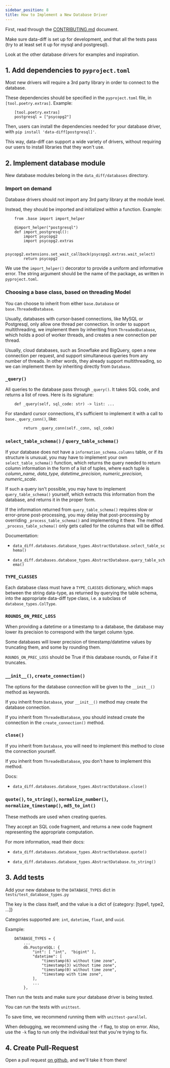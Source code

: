 ```yaml
---
sidebar_position: 8
title: How to Implement a New Database Driver
---
```


First, read through the [CONTRIBUTING.md](https://github.com/datafold/data-diff/blob/master/CONTRIBUTING.md) document.

Make sure data-diff is set up for development, and that all the tests pass (try to at least set it up for mysql and postgresql).

Look at the other database drivers for examples and inspiration.


## 1. Add dependencies to ``pyproject.toml``

Most new drivers will require a 3rd party library in order to connect to the database.

These dependencies should be specified in the `pyproject.toml` file, in `[tool.poetry.extras]`. Example:

```
    [tool.poetry.extras]
    postgresql = ["psycopg2"]
```

Then, users can install the dependencies needed for your database driver, with `pip install 'data-diff[postgresql]'`.

This way, data-diff can support a wide variety of drivers, without requiring our users to install libraries that they won't use.

## 2. Implement database module

New database modules belong in the `data_diff/databases` directory.

### Import on demand

Database drivers should not import any 3rd party library at the module level.

Instead, they should be imported and initialized within a function. Example:

```
    from .base import import_helper

    @import_helper("postgresql")
    def import_postgresql():
        import psycopg2
        import psycopg2.extras

        psycopg2.extensions.set_wait_callback(psycopg2.extras.wait_select)
        return psycopg2
```

We use the `import_helper()` decorator to provide a uniform and informative error. The string argument should be the name of the package, as written in `pyproject.toml`.

### Choosing a base class, based on threading Model

You can choose to inherit from either `base.Database` or `base.ThreadedDatabase`.

Usually, databases with cursor-based connections, like MySQL or Postgresql, only allow one thread per connection. In order to support multithreading, we implement them by inheriting from `ThreadedDatabase`, which holds a pool of worker threads, and creates a new connection per thread.

Usually, cloud databases, such as Snowflake and BigQuery, open a new connection per request, and support simultaneous queries from any number of threads. In other words, they already support multithreading, so we can implement them by inheriting directly from `Database`.


### `_query()`

All queries to the database pass through `_query()`. It takes SQL code, and returns a list of rows. Here is its signature:

```
    def _query(self, sql_code: str) -> list: ...
```

For standard cursor connections, it's sufficient to implement it with a call to `base._query_conn()`, like:

```
        return _query_conn(self._conn, sql_code)
```

### `select_table_schema()` / `query_table_schema()`

If your database does not have a `information_schema.columns` table, or if its structure is unusual, you may have to implement your own `select_table_schema()` function, which returns the query needed to return column information in the form of a list of tuples, where each tuple is _column_name, data_type, datetime_precision, numeric_precision, numeric_scale_.

If such a query isn't possible, you may have to implement `query_table_schema()` yourself, which extracts this information from the database, and returns it in the proper form.

If the information returned from `query_table_schema()` requires slow or error-prone post-processing, you may delay that post-processing by overriding `_process_table_schema()` and implementing it there. The method `_process_table_schema()` only gets called for the columns that will be diffed.

Documentation:

- `data_diff.databases.database_types.AbstractDatabase.select_table_schema()`

- `data_diff.databases.database_types.AbstractDatabase.query_table_schema()`

### `TYPE_CLASSES`

Each database class must have a `TYPE_CLASSES` dictionary, which maps between the string data-type, as returned by querying the table schema, into the appropriate data-diff type class, i.e. a subclass of `database_types.ColType`.

### `ROUNDS_ON_PREC_LOSS`

When providing a datetime or a timestamp to a database, the database may lower its precision to correspond with the target column type.

Some databases will lower precision of timestamp/datetime values by truncating them, and some by rounding them.

`ROUNDS_ON_PREC_LOSS` should be True if this database rounds, or False if it truncates.

### `__init__()`, `create_connection()`

The options for the database connection will be given to the `__init__()` method as keywords.

If you inherit from `Database`, your `__init__()` method may create the database connection.

If you inherit from `ThreadedDatabase`, you should instead create the connection in the `create_connection()` method.

### `close()`

If you inherit from `Database`, you will need to implement this method to close the connection yourself.

If you inherit from `ThreadedDatabase`, you don't have to implement this method.

Docs:

- `data_diff.databases.database_types.AbstractDatabase.close()`

### `quote()`, `to_string()`, `normalize_number()`, `normalize_timestamp()`, `md5_to_int()`

These methods are used when creating queries.

They accept an SQL code fragment, and returns a new code fragment representing the appropriate computation.

For more information, read their docs:

- `data_diff.databases.database_types.AbstractDatabase.quote()`

- `data_diff.databases.database_types.AbstractDatabase.to_string()`

## 3. Add tests

Add your new database to the `DATABASE_TYPES` dict in `tests/test_database_types.py`

The key is the class itself, and the value is a dict of {category: [type1, type2, ...]}

Categories supported are: `int`, `datetime`, `float`, and `uuid`.

Example:

```
    DATABASE_TYPES = {
        ...
        db.PostgreSQL: {
            "int": [ "int",  "bigint" ],
            "datetime": [
                "timestamp(6) without time zone",
                "timestamp(3) without time zone",
                "timestamp(0) without time zone",
                "timestamp with time zone",
            ],
            ...
        },
```

Then run the tests and make sure your database driver is being tested.

You can run the tests with `unittest`.

To save time, we recommend running them with `unittest-parallel`.

When debugging, we recommend using the `-f` flag, to stop on error. Also, use the `-k` flag to run only the individual test that you're trying to fix.

## 4. Create Pull-Request


Open a pull request [on github](https://github.com/datafold/data-diff), and we'll take it from there!

